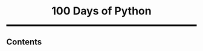 <h1 align="center"> 100 Days of Python </h1>
<hr style="height: 5px; background-color: black;"/>
<h2> Contents </h2>
